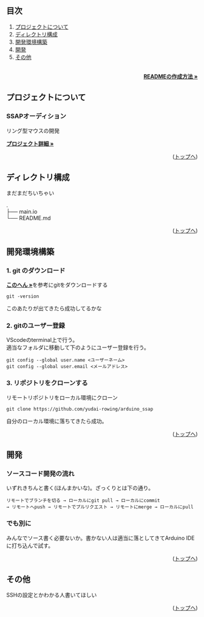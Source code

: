 <div id="top"></div>

## 目次

1. [プロジェクトについて](#プロジェクトについて)
2. [ディレクトリ構成](#ディレクトリ構成)
3. [開発環境構築](#開発環境構築)
4. [開発](#開発)
5. [その他](#その他)

<!-- READMEの作成方法のドキュメントのリンク -->
<br />
<div align="right">
    <a href="https://zenn.dev/n_haru2/articles/8443eea376ff53"><strong>READMEの作成方法 »</strong></a>
</div>
<!-- プロジェクトについて -->

## プロジェクトについて

### SSAPオーディション
リング型マウスの開発

<!-- プロジェクトの概要を記載 -->

  <p align="left">
    <!-- プロジェクト詳細にBacklogのWikiのリンク -->
    <a href="https://startdash.sony-startup-acceleration-program.com/app/projects/70113/themes"><strong>プロジェクト詳細 »</strong></a>
<p align="right">(<a href="#top">トップへ</a>)</p>

## ディレクトリ構成
まだまだちいちゃい  

.  
├── main.io  
└── README.md  

<p align="right">(<a href="#top">トップへ</a>)</p>

## 開発環境構築


<!-- 開発環境構築に必要な情報を記載 -->
### 1. git のダウンロード  
<a href="https://qiita.com/T-H9703EnAc/items/4fbe6593d42f9a844b1c"><strong>このへん »</strong></a>を参考にgitをダウンロードする

```
git -version
```
このあたりが出てきたら成功してるかな
  
   
### 2. gitのユーザー登録  
VScodeのterminal上で行う。  
適当なフォルダに移動して下のようにユーザー登録を行う。

```
git config --global user.name <ユーザーネーム>
git config --global user.email <メールアドレス>
```

### 3. リポジトリをクローンする
リモートリポジトリをローカル環境にクローン

```
git clone https://github.com/yudai-rowing/arduino_ssap
```
自分のローカル環境に落ちてきたら成功。

<p align="right">(<a href="#top">トップへ</a>)</p>

## 開発
### ソースコード開発の流れ
いずれきちんと書く(ほんまかいな)。ざっくりとは下の通り。
```
リモートでブランチを切る → ローカルにgit pull → ローカルにcommit  
→ リモートへpush → リモートでプルリクエスト → リモートにmerge → ローカルにpull
```

### でも別に
みんなでソース書く必要ないか。書かない人は適当に落としてきてArduino IDEに打ち込んで試す。

<p align="right">(<a href="#top">トップへ</a>)</p>

## その他
SSHの設定とかわかる人書いてほしい

<p align="right">(<a href="#top">トップへ</a>)</p>
